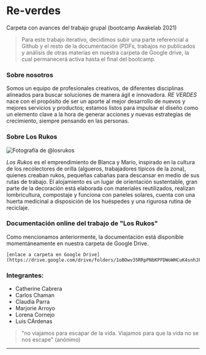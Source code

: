 # Re-verdes
Carpeta con avances del trabajo grupal (bootcamp Awakelab 2021)


>Para este trabajo iterativo, decidimos subir una parte referencial a Github y el resto de la documentación (PDFs, trabajos no publicados y análisis de otras materias en nuestra carpeta de Google drive, la cual permanecerá activa hasta el final del bootcamp.


### Sobre nosotros

Somos un equipo de profesionales creativos, de diferentes disciplinas alineados para buscar soluciones de manera ágil e innovadora. *RE VERDES* nace con el propósito de ser un aporte al mejor desarrollo de nuevos y mejores servicios y productos; estamos listos para impulsar el diseño como un elemento clave a la hora de generar acciones y nuevas estrategias de crecimiento, siempre pensando en las personas.


### Sobre Los Rukos


![Fotografía de @losrukos](https://scontent.fscl8-1.fna.fbcdn.net/v/t1.0-9/s960x960/70012730_901821913523231_5315950738168348672_o.jpg?_nc_cat=109&ccb=2&_nc_sid=8024bb&_nc_ohc=CWrlsnsihEoAX-4Uw-B&_nc_ht=scontent.fscl8-1.fna&tp=7&oh=f865e385db1476d0384b65d6782a8ddb&oe=6026330E)

*Los Rukos* es el emprendimiento de Blanca y Mario, inspirado en la cultura de los recolectores de orilla (algueros, trabajadores típicos de la zona), quienes creaban rukos, pequeñas cabañas para descansar en medio de sus rutas de trabajo. El alojamiento es un lugar de orientación sustentable, gran parte de la decoración está elaborada con materiales reutilizados, realizan lombricultura, compostaje y funciona con paneles solares, cuenta con una huerta medicinal a disposición de los huéspedes y una rigurosa rutina de reciclaje. 


### Documentación online del trabajo de "Los Rukos"


Como mencionamos anteriormente, la documentación está disponible momentáneamente en nuestra carpeta de Google Drive.

~~~
[enlace a carpeta en Google Drive](https://drive.google.com/drive/folders/1oBOwv35RRpPNbKPFDWoWHCuK4snhJFmmXdxD)

~~~

### Integrantes:

- Catherine Cabrera 
- Carlos Chaman
- Claudia Parra
- Marjorie Arroyo
- Lorena Cornejo
- Luis CÁrdenas


> "no viajamos para escapar de la vida. Viajamos para que la vida no se nos escape" (anónimo)


---
